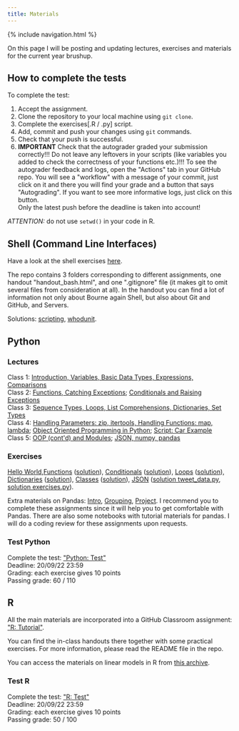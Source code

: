 ```yaml
---
title: Materials
---
```

{% include navigation.html %}

On this page I will be posting and updating lectures, exercises and materials for the current year brushup.

## How to complete the tests
To complete the test:  
1. Accept the assignment.
2. Clone the repository to your local machine using `git clone`.
3. Complete the exercises\[.R / .py\] script.
4. Add, commit and push your changes using `git` commands.
5. Check that your push is successful. 
6. **IMPORTANT** Check that the autograder graded your submission correctly!!! Do not leave any leftovers in your scripts (like variables you added to check the correctness of your functions etc.)!!! To see the autograder feedback and logs, open the "Actions" tab in your GitHub repo. You will see a "workflow" with a message of your commit, just click on it and there you will find your grade and a button that says "Autograding". If you want to see more informative logs, just click on this button.  
Only the latest push before the deadline is taken into account!

*ATTENTION:* do not use `setwd()` in your code in R.

## Shell (Command Line Interfaces)
Have a look at the shell exercises [here](https://classroom.github.com/a/3d8BeanH). 

The repo contains 3 folders corresponding to different assignments, one handout "handout_bash.html", and one ".gitignore" file (it makes git to omit several files from consideration at all). In the handout you can find a lot of information not only about Bourne again Shell, but also about Git and GitHub, and Servers.

Solutions: [scripting](./docs/shell-solutions/scripting.tar.gz), [whodunit](./docs/shell-solutions/whodunit-solution.sh).

## Python
### Lectures
Class 1: [Introduction, Variables, Basic Data Types, Expressions, Comparisons](./docs/python-lectures/class_1.ipynb)  
Class 2: [Functions, Catching Exceptions](./docs/python-lectures/class_2.ipynb); [Conditionals and Raising Exceptions](./docs/python-lectures/class_2_conditionals.html)  
Class 3: [Sequence Types, Loops, List Comprehensions, Dictionaries, Set Types](./docs/python-lectures/class_3.ipynb)  
Class 4: [Handling Parameters: zip, itertools, Handling Functions: map, lambda](./docs/python-lectures/class_4.ipynb); [Object Oriented Programming in Python](./docs/python-lectures/class_4_oop.html); [Script: Car Example](./docs/python-lectures/class_4_oop_example.py)  
Class 5: [OOP (cont'd) and Modules](./docs/python-lectures/class_5_oop_modules.tar.gz); [JSON, numpy, pandas](./docs/python-lectures/class_5_json_pandas.ipynb)

### Exercises
[Hello World](./python/python-1-hello-world.md),[Functions](https://classroom.github.com/a/dAjlnfKT) ([solution](./docs/python-solutions/python-functions-solution.py)), [Conditionals](https://classroom.github.com/a/Yow3m5e2) ([solution](./docs/python-solutions/python-conditionals-solution.py)), [Loops](https://classroom.github.com/a/ShzbLvYq) ([solution](./docs/python-solutions/python-loops-solution.py)), [Dictionaries](https://classroom.github.com/a/ZuujAbfK) ([solution](./docs/python-solutions/python-dictionaries-solution.py)), [Classes](https://classroom.github.com/a/Kuke8ppB) ([solution](./docs/python-solutions/python-classes-solution.py)), [JSON](https://classroom.github.com/a/mWPvThPo) ([solution tweet_data.py](./docs/python-solutions/python-json-tweet-data-solution.py), [solution exercises.py](./docs/python-solutions/python-json-solution.py)).

Extra materials on Pandas: [Intro](https://classroom.github.com/a/sTKrRW90), [Grouping](https://classroom.github.com/a/_c0BuLuZ), [Project](https://classroom.github.com/a/19jd2Tx8). I recommend you to complete these assignments since it will help you to get comfortable with Pandas. There are also some notebooks with tutorial materials for pandas. I will do a coding review for these assignments upon requests.

### Test Python
Complete the test: ["Python: Test"](https://classroom.github.com/a/369Bl5Gk)  
Deadline: 20/09/22 23:59  
Grading: each exercise gives 10 points  
Passing grade: 60 / 110

## R
All the main materials are incorporated into a GitHub Classroom assignment: ["R: Tutorial"](https://classroom.github.com/a/j3WyUiaa). 

You can find the in-class handouts there together with some practical exercises. For more information, please read the README file in the repo.

You can access the materials on linear models in R from [this archive](./docs/Rextra.tar.gz).

### Test R
Complete the test: ["R: Test"](https://classroom.github.com/a/tJNTB1Bx)  
Deadline: 20/09/22 23:59  
Grading: each exercise gives 10 points  
Passing grade: 50 / 100